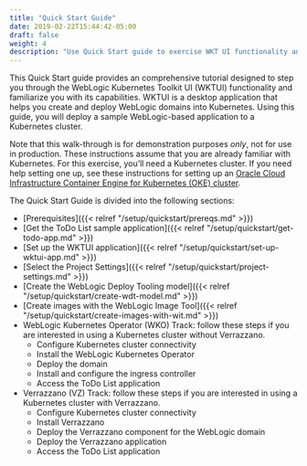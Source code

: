 ```yaml
---
title: "Quick Start Guide"
date: 2019-02-22T15:44:42-05:00
draft: false
weight: 4
description: "Use Quick Start guide to exercise WKT UI functionality and deploy sample application."
---
```


This Quick Start guide provides an comprehensive tutorial designed to step you through the WebLogic Kubernetes Toolkit UI (WKTUI)
functionality and familiarize you with its capabilities. WKTUI is a desktop application that helps you create and deploy WebLogic
domains into Kubernetes. Using this guide, you will deploy a sample WebLogic-based application to a Kubernetes cluster.

Note that this walk-through is for demonstration purposes _only_, not for use in production. These instructions assume that you are already familiar with Kubernetes.
For this exercise, you’ll need a Kubernetes cluster. If you need help setting one up, see these instructions for setting up an [Oracle Cloud Infrastructure
Container Engine for Kubernetes (OKE) cluster](https://docs.oracle.com/en-us/iaas/Content/ContEng/Concepts/contengoverview.htm).

The Quick Start Guide is divided into the following sections:

- [Prerequisites]({{< relref "/setup/quickstart/prereqs.md" >}})
- [Get the ToDo List sample application]({{< relref "/setup/quickstart/get-todo-app.md" >}})
- [Set up the WKTUI application]({{< relref "/setup/quickstart/set-up-wktui-app.md" >}})
- [Select the Project Settings]({{< relref "/setup/quickstart/project-settings.md" >}})
- [Create the WebLogic Deploy Tooling model]({{< relref "/setup/quickstart/create-wdt-model.md" >}})
- [Create images with the WebLogic Image Tool]({{< relref "/setup/quickstart/create-images-with-wit.md" >}})
- WebLogic Kubernetes Operator (WKO) Track: follow these steps if you are interested in using a Kubernetes cluster without Verrazzano.
  - Configure Kubernetes cluster connectivity
  - Install the WebLogic Kubernetes Operator
  - Deploy the domain
  - Install and configure the ingress controller
  - Access the ToDo List application
- Verrazzano (VZ) Track: follow these steps if you are interested in using a Kubernetes cluster with Verrazzano.
  - Configure Kubernetes cluster connectivity
  - Install Verrazzano
  - Deploy the Verrazzano component for the WebLogic domain
  - Deploy the Verrazzano application
  - Access the ToDo List application

